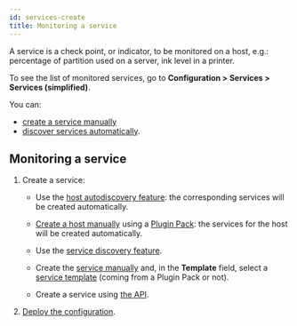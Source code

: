 ```yaml
---
id: services-create
title: Monitoring a service
---
```


A service is a check point, or indicator, to be monitored on a host, e.g.: percentage of partition used on a server, ink level in a printer.

To see the list of monitored services, go to **Configuration > Services > Services (simplified)**.

You can:

- [create a service manually](services.md)
- [discover services automatically](../discovery/services-discovery.md).

## Monitoring a service

1. Create a service:

    - Use the [host autodiscovery feature](../discovery/hosts-discovery.md): the corresponding services will be created automatically.

    - [Create a host manually](hosts.md) using a [Plugin Pack](../pluginpacks.md): the services for the host will be created automatically.

    - Use the [service discovery feature](../discovery/services-discovery.md).

    - Create the [service manually](services.md) and, in the **Template** field, select a [service template](services-templates.md) (coming from a Plugin Pack or not).

    - Create a service using [the API](../../api/introduction.md).

2. [Deploy the configuration](../monitoring-servers/deploying-a-configuration.md).